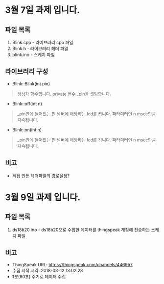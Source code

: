 3월 7일 과제 입니다.
=======

파일 목록
----
1. Blink.cpp - 라이브러리 cpp 파일
2. Blink.h - 라이브러리 헤더 파일
3. blink.ino - 스케치 파일

라이브러리 구성
----
* Blink::Blink(int pin)
> 생성자 함수입니다. private 변수 _pin을 셋팅합니다.
* Blink::off(int n)
> _pin안에 들어있는 핀 넘버에 해당하는 led를 끕니다. 파라미터인 n msec만큼 지속됩니다.
* Blink::on(int n)
> _pin안에 들어있는 핀 넘버에 해당하는 led를 킵니다. 파라미터인 n msec만큼 지속됩니다.

비고
----
* 직접 만든 헤더파일의 경로설정?







3월 9일 과제 입니다.
=======

파일 목록
----
1. ds18b20.ino - ds18b20으로 수집한 데이터를 thingspeak 계정에 전송하는 스케치 파일

비고
----
* ThingSpeak URL: https://thingspeak.com/channels/446957
* 수집 시작 시각: 2018-03-12 13:02:28
* 1분(60초) 주기로 데이터 수집
